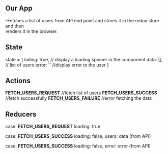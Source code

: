 ## Our App
  -Fetches a list of users from API end point and stores it in the redux store and then  
  renders it in the browser.


## State
  state = { 
      lading: true,            // display a loading spinner in the component
      data: [],               // list of users
      error: ''              //display error to the user
  }

## Actions
  **FETCH_USERS_REQUEST**       //fetch list of users
  **FETCH_USERS_SUCCESS**      //fetch successfully
  **FETCH_USERS_FAILURE**     //error fetching the data



## Reducers
  case: **FETCH_USERS_REQUEST** 
    loading: true

  case: **FETCH_USERS_SUCCESS** 
    loading: false,
    users: data (from API)    

  case: **FETCH_USERS_SUCCESS** 
    loading: false,
    error: error (from API)      